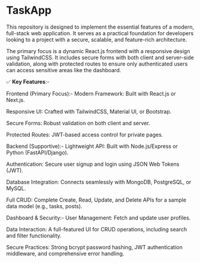 # TaskApp

This repository is designed to implement the essential features of a modern, full-stack web application. It serves as a practical foundation for developers looking to a project with a secure, scalable, and feature-rich architecture.

The primary focus is a dynamic React.js frontend with a responsive design using TailwindCSS. It includes secure forms with both client and server-side validation, along with protected routes to ensure only authenticated users can access sensitive areas like the dashboard.

✅ **Key Features**:-

Frontend (Primary Focus):-
Modern Framework: Built with React.js or Next.js.

Responsive UI: Crafted with TailwindCSS, Material UI, or Bootstrap.

Secure Forms: Robust validation on both client and server.

Protected Routes: JWT-based access control for private pages.

Backend (Supportive):-
Lightweight API: Built with Node.js/Express or Python (FastAPI/Django).

Authentication: Secure user signup and login using JSON Web Tokens (JWT).

Database Integration: Connects seamlessly with MongoDB, PostgreSQL, or MySQL.

Full CRUD: Complete Create, Read, Update, and Delete APIs for a sample data model (e.g., tasks, posts).

Dashboard & Security:-
User Management: Fetch and update user profiles.

Data Interaction: A full-featured UI for CRUD operations, including search and filter functionality.

Secure Practices: Strong bcrypt password hashing, JWT authentication middleware, and comprehensive error handling.
